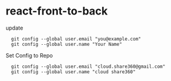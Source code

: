 # react-front-to-back
update

```
  git config --global user.email "you@example.com"
  git config --global user.name "Your Name"
```
Set Config to Repo<br/>
```
  git config --global user.email "cloud.share360@gmail.com"
  git config --global user.name "cloud share360"
```
